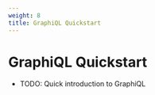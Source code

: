 ```yaml
---
weight: 8
title: GraphiQL Quickstart
---
```


# GraphiQL Quickstart

* TODO: Quick introduction to GraphiQL
